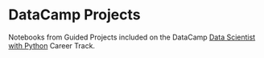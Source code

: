 # DataCamp Projects

Notebooks from Guided Projects included on the DataCamp [Data Scientist with Python](https://www.datacamp.com/tracks/data-scientist-with-python) Career Track.
